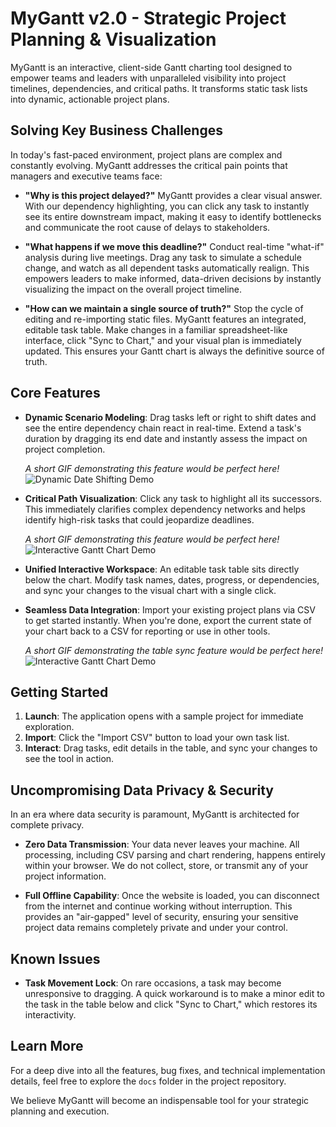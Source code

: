 # MyGantt v2.0 - Strategic Project Planning & Visualization

MyGantt is an interactive, client-side Gantt charting tool designed to empower teams and leaders with unparalleled visibility into project timelines, dependencies, and critical paths. It transforms static task lists into dynamic, actionable project plans.

## Solving Key Business Challenges

In today's fast-paced environment, project plans are complex and constantly evolving. MyGantt addresses the critical pain points that managers and executive teams face:

- **"Why is this project delayed?"**
  MyGantt provides a clear visual answer. With our dependency highlighting, you can click any task to instantly see its entire downstream impact, making it easy to identify bottlenecks and communicate the root cause of delays to stakeholders.

- **"What happens if we move this deadline?"**
  Conduct real-time "what-if" analysis during live meetings. Drag any task to simulate a schedule change, and watch as all dependent tasks automatically realign. This empowers leaders to make informed, data-driven decisions by instantly visualizing the impact on the overall project timeline.

- **"How can we maintain a single source of truth?"**
  Stop the cycle of editing and re-importing static files. MyGantt features an integrated, editable task table. Make changes in a familiar spreadsheet-like interface, click "Sync to Chart," and your visual plan is immediately updated. This ensures your Gantt chart is always the definitive source of truth.

## Core Features

- **Dynamic Scenario Modeling**: Drag tasks left or right to shift dates and see the entire dependency chain react in real-time. Extend a task's duration by dragging its end date and instantly assess the impact on project completion.

  _A short GIF demonstrating this feature would be perfect here!_
  ![Dynamic Date Shifting Demo](media/dynamic-date-shifting.gif)

- **Critical Path Visualization**: Click any task to highlight all its successors. This immediately clarifies complex dependency networks and helps identify high-risk tasks that could jeopardize deadlines.

  _A short GIF demonstrating this feature would be perfect here!_
  ![Interactive Gantt Chart Demo](media/dynamic-date-shifting.gif)

- **Unified Interactive Workspace**: An editable task table sits directly below the chart. Modify task names, dates, progress, or dependencies, and sync your changes to the visual chart with a single click.

- **Seamless Data Integration**: Import your existing project plans via CSV to get started instantly. When you're done, export the current state of your chart back to a CSV for reporting or use in other tools.

  _A short GIF demonstrating the table sync feature would be perfect here!_
  ![Interactive Gantt Chart Demo](media/dynamic-date-shifting.gif)

## Getting Started

1.  **Launch**: The application opens with a sample project for immediate exploration.
2.  **Import**: Click the "Import CSV" button to load your own task list.
3.  **Interact**: Drag tasks, edit details in the table, and sync your changes to see the tool in action.

## Uncompromising Data Privacy & Security

In an era where data security is paramount, MyGantt is architected for complete privacy.

- **Zero Data Transmission**: Your data never leaves your machine. All processing, including CSV parsing and chart rendering, happens entirely within your browser. We do not collect, store, or transmit any of your project information.

- **Full Offline Capability**: Once the website is loaded, you can disconnect from the internet and continue working without interruption. This provides an "air-gapped" level of security, ensuring your sensitive project data remains completely private and under your control.

## Known Issues

- **Task Movement Lock**: On rare occasions, a task may become unresponsive to dragging. A quick workaround is to make a minor edit to the task in the table below and click "Sync to Chart," which restores its interactivity.

## Learn More

For a deep dive into all the features, bug fixes, and technical implementation details, feel free to explore the `docs` folder in the project repository.

We believe MyGantt will become an indispensable tool for your strategic planning and execution.

